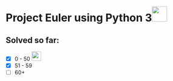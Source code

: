 # Project Euler using Python 3<img src="https://www.python.org/static/opengraph-icon-200x200.png" width=40>

## Solved so far:

- [x] 0 - 50 <img src="https://projecteuler.net/images/awards/award_04.png" width=25>
- [x] 51 - 59
- [ ] 60+
